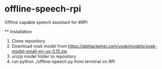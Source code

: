 # offline-speech-rpi
Offline capable speech assistant for #RPI 

** Installation

1. Clone repository
2. Download vosk model from
       https://alphacephei.com/vosk/models/vosk-model-small-en-us-0.15.zip
3. unzip model folder to repository
4. run python ./offline-speech.py from terminal on RPi 
